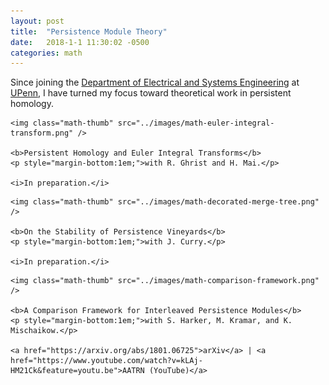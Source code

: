 ```yaml
---
layout: post
title:  "Persistence Module Theory"
date:   2018-1-1 11:30:02 -0500
categories: math
---
```


Since joining the <a href="https://www.ese.upenn.edu/">Department of Electrical and Systems Engineering</a> at <a href="http://www.upenn.edu/">UPenn</a>, I have turned my focus toward theoretical work in persistent homology.

<div class="math-row">


	<img class="math-thumb" src="../images/math-euler-integral-transform.png" />

	<b>Persistent Homology and Euler Integral Transforms</b>
	<p style="margin-bottom:1em;">with R. Ghrist and H. Mai.</p>

	<i>In preparation.</i>

</div>

<div class="math-row">


	<img class="math-thumb" src="../images/math-decorated-merge-tree.png" />

	<b>On the Stability of Persistence Vineyards</b>
	<p style="margin-bottom:1em;">with J. Curry.</p>

	<i>In preparation.</i>


</div>

<div class="math-row">


	<img class="math-thumb" src="../images/math-comparison-framework.png" />

	<b>A Comparison Framework for Interleaved Persistence Modules</b>
	<p style="margin-bottom:1em;">with S. Harker, M. Kramar, and K. Mischaikow.</p>

	<a href="https://arxiv.org/abs/1801.06725">arXiv</a> | <a href="https://www.youtube.com/watch?v=kLAj-HM21Ck&feature=youtu.be">AATRN (YouTube)</a>


</div>


